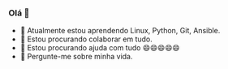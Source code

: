 ### Olá 👋 ###

- 🌱 Atualmente estou aprendendo Linux, Python, Git, Ansible.
- 👯 Estou procurando colaborar em tudo.
- 🤔 Estou procurando ajuda com tudo 😄😄😄😄😄
- 💬 Pergunte-me sobre minha vida.
